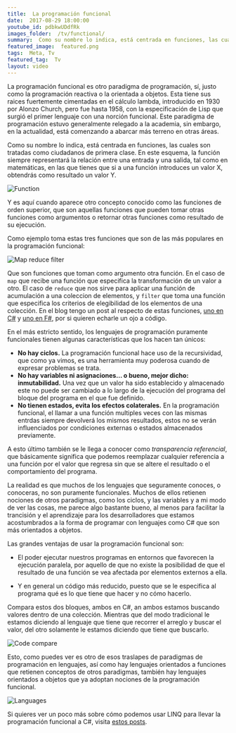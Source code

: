 ```yaml
---
title:  La programación funcional
date:  2017-08-29 18:00:00
youtube_id: pdbkwUDdfRk
images_folder:  /tv/functional/
summary:  Como su nombre lo indica, está centrada en funciones, las cuales son tratadas como ciudadanos de primera clase.
featured_image:  featured.png
tags:  Meta, Tv
featured_tag:  Tv
layout: video
---
```


La programación funcional es otro paradigma de programación, sí, justo como la programación reactiva o la orientada a objetos. Esta tiene sus raices fuertemente cimentadas en el cálculo lambda, introducido en 1930 por Alonzo Church, pero fue hasta 1958, con la especificación de Lisp que surgió el primer lenguaje con una norción funcional. Este paradigma de programación estuvo generalmente relegado a la academia, sin embargo, en la actualidad, está comenzando a abarcar más terreno en otras áreas.

Como su nombre lo indica, está centrada en funciones, las cuales son tratadas como ciudadanos de primera clase. En este esquema, la función siempre representará la relación entre una entrada y una salida, tal como en matemáticas, en las que tienes que si a una función introduces un valor X, obtendrás como resultado un valor Y.

<img src="https://thatcsharpguy.github.io/postimages/tv__functional__function.png" title="Function" />

Y es aquí cuando aparece otro concepto conocido como las funciones de orden superior, que son aquellas funciones que pueden tomar otras funciones como argumentos o retornar otras funciones como resultado de su ejecución.

Como ejemplo toma estas tres funciones que son de las más populares en la programación funcional:

<img src="https://thatcsharpguy.github.io/postimages/tv__functional__mapreducefilter.png" title="Map reduce filter" />

Que son funciones que toman como argumento otra función. En el caso de `map` que recibe una función que especifica la transformación de un valor a otro. El caso de `reduce` que nos sirve para aplicar una función de acumulación a una coleccion de elementos, y `filter` que toma una función que especifica los criterios de elegibilidad de los elementos de una colección. En el blog tengo un post al respecto de estas funciones, <a href="..\..\post\map-filter-reduce-c-sharp" target="_blank">uno en C#</a> y <a href="..\..\post\map-filter-reduce-f-sharp" target="_blank">uno en F#</a>, por si quieren echarle un ojo a código.

En el más estricto sentido, los lenguajes de programación puramente funcionales tienen algunas características que los hacen tan únicos:  

- **No hay ciclos.** La programación funcional hace uso de la recursividad, que como ya vimos, es una herramienta muy poderosa cuando de expresar problemas se trata.
- **No hay variables ni asignaciones… o bueno, mejor dicho: inmutabilidad.** Una vez que un valor ha sido establecido y almacenado este no puede ser cambiado a lo largo de la ejecución del programa del bloque del programa en el que fue definido.
- **No tienen estados, evita los efectos colaterales.** En la programación funcional, el llamar a una función multiples veces con las mismas entrdas siempre devolverá los mismos resultados, estos no se verán influenciados por condiciones externas o estados almacenados previamente.

A esto último también se le llega a conocer como *transparencia referencial*, que básicamente significa que podemos reemplazar cualquier referencia a una función por el valor que regresa sin que se altere el resultado o el comportamiento del programa.

La realidad es que muchos de los lenguajes que seguramente conoces, o conoceras, no son puramente funcionales. Muchos de ellos retienen nociones de otros paradigmas, como los ciclos, y las variables y a mi modo de ver las cosas, me parece algo bastante bueno, al menos para facilitar la trancisión y el aprendizaje para los desarrolladores que estamos acostumbrados a  la forma de programar con lenguajes como C# que son más orientados a objetos.

Las grandes ventajas de usar la programación funcional son:

- El poder ejecutar nuestros programas en entornos que favorecen la ejecución paralela, por aquello de que no existe la posibilidad de que el resultado de una función se vea afectada por elementos externos a ella.

- Y en general un código más reducido, puesto que se le especifica al programa qué es lo que tiene que hacer y no cómo hacerlo.

Compara estos dos bloques, ambos en C#, an ambos estamos buscando valores dentro de una colección. Mientras que del modo tradicional le estamos diciendo al lenguaje que tiene que recorrer el arreglo y buscar el valor, del otro solamente le estamos diciendo que tiene que buscarlo.

<img src="https://thatcsharpguy.github.io/postimages/tv__functional__codecompare.png" title="Code compare" />

Esto, como puedes ver es otro de esos traslapes de paradigmas de programación en lenguajes, así como hay lenguajes orientados a funciones que retienen conceptos de otros paradigmas, también hay lenguajes orientados a objetos que ya adoptan nociones de la programación funcional. 

<img src="https://thatcsharpguy.github.io/postimages/tv__functional__overlay.png" title="Languages" />

Si quieres ver un poco más sobre cómo podemos usar LINQ para llevar la programación funcional a C#, visita <a href="..\..\tag\LINQ" target="_blank">estos posts</a>.